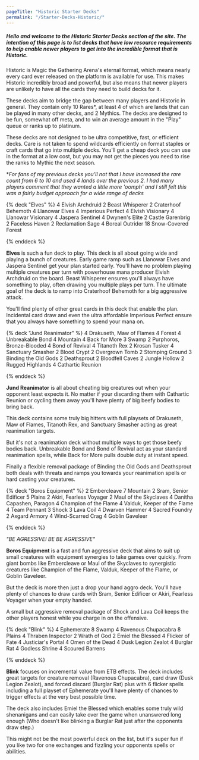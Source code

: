 ```yaml
---
pageTitle: "Historic Starter Decks"
permalink: "/Starter-Decks-Historic/"
---
```


##### Hello and welcome to the Historic Starter Decks section of the site. The intention of this page is to list decks that have low resource requirements to help enable newer players to get into the incredible format that is Historic. 

Historic is Magic the Gathering Arena's eternal format, which means nearly every card ever released on the platform is available for use. This makes Historic incredibly broad and powerful, but also means that newer players are unlikely to have all the cards they need to build decks for it.

These decks aim to bridge the gap between many players and Historic in general. They contain only 10 Rares*, at least 4 of which are lands that can be played in many other decks, and 2 Mythics. The decks are designed to be fun, somewhat off meta, and to win an average amount in the "Play" queue or ranks up to platinum. 

These decks are not designed to be ultra competitive, fast, or efficient decks. Care is not taken to spend wildcards efficiently on format staples or craft cards that go into multiple decks. You'll get a cheap deck you can use in the format at a low cost, but you may not get the pieces you need to rise the ranks to Mythic the next season. 

 **For fans of my previous decks you'll not that I have increased the rare count from 6 to 10 and used 4 lands over the previous 2. I had many players comment that they wanted a little more 'oomph' and I still felt this was a fairly budget approach for a wide range of decks*

<!-- Elves -->

{% deck "Elves" %}
4 Elvish Archdruid
2 Beast Whisperer
2 Craterhoof Behemoth
4 Llanowar Elves
4 Imperious Perfect
4 Elvish Visionary
4 Llanowar Visionary
4 Jaspera Sentinel
4 Dwynen's Elite
2 Castle Garenbrig
2 Faceless Haven
2 Reclamation Sage
4 Boreal Outrider
18 Snow-Covered Forest

{% enddeck %}

**Elves** is such a fun deck to play. This deck is all about going wide and playing a bunch of creatures. Early game ramp such as <auto-card>Llanowar Elves</auto-card> and <auto-card> Jaspera Sentinel</auto-card> get your plan started early. You'll have no problem playing multiple creatures per turn with powerhouse mana producer <auto-card>Elvish Archdruid</auto-card> on the board. <auto-card>Beast Whisperer</auto-card> ensures you'll always have something to play, often drawing you multiple plays per turn. The ultimate goal of the deck is to ramp into <auto-card>Craterhoof Behemoth</auto-card> for a big aggressive attack. 

You'll find plenty of other great cards in this deck that enable the plan. Incidental card draw and even the ultra affordable <auto-card>Imperious Perfect</auto-card> ensure that you always have something to spend your mana on. 

<!-- Jund Reanimator -->

{% deck "Jund Reanimator" %}
4 Drakuseth, Maw of Flames
4 Forest
4 Unbreakable Bond
4 Mountain
4 Back for More
3 Swamp
2 Purphoros, Bronze-Blooded
4 Bond of Revival
4 Titanoth Rex
2 Krosan Tusker
4 Sanctuary Smasher
2 Blood Crypt
2 Overgrown Tomb
2 Stomping Ground
3 Binding the Old Gods
2 Deathsprout
2 Bloodfell Caves
2 Jungle Hollow
2 Rugged Highlands
4 Cathartic Reunion

{% enddeck %}

**Jund Reanimator** is all about cheating big creatures out when your opponent least expects it. No matter if your discarding them with <auto-card>Cathartic Reunion</auto-card> or cycling them away you'll have plenty of big beefy bodies to bring back.

This deck contains some truly big hitters with full playsets of <auto-card>Drakuseth, Maw of Flames</auto-card>,  <auto-card>Titanoth Rex</auto-card>, and <auto-card>Sanctuary Smasher</auto-card> acting as great reanimation targets. 

But it's not a reanimation deck without multiple ways to get those beefy bodies back. <auto-card>Unbreakable Bond</auto-card> and <auto-card>Bond of Revival</auto-card> act as your standard reanimation spells, while <auto-card>Back for More</auto-card> pulls double duty at instant speed. 

Finally a flexible removal package of <auto-card>Binding the Old Gods</auto-card> and <auto-card>Deathsprout</auto-card> both deals with threats and ramps you towards your reanimation spells or hard casting your creatures.

<!-- Boros Equipment -->

{% deck "Boros Equipment" %}
2 Embercleave
7 Mountain
2 Sram, Senior Edificer
5 Plains
2 Akiri, Fearless Voyager
2 Maul of the Skyclaves
4 Danitha Capashen, Paragon
4 Champion of the Flame
4 Valduk, Keeper of the Flame
4 Team Pennant
3 Shock
3 Lava Coil
4 Dwarven Hammer
4 Sacred Foundry
2 Axgard Armory
4 Wind-Scarred Crag
4 Goblin Gaveleer

{% enddeck %}

*"BE AGRESSIVE! BE BE AGRESSIVE"*

**Boros Equipment** is a fast and fun aggressive deck that aims to suit up small creatures with equipment synergies to take games over quickly.  From giant bombs like <auto-card>Embercleave</auto-card> or <auto-card>Maul of the Skyclaves</auto-card> to synergistic creatures like <auto-card>Champion of the Flame</auto-card>, <auto-card>Valduk, Keeper of the Flame</auto-card>, or <auto-card>Goblin Gaveleer</auto-card>. 

But the deck is more then just a drop your hand aggro deck. You'll have plenty of chances to draw cards with <auto-card>Sram, Senior Edificer</auto-card> or <auto-card>Akiri, Fearless Voyager</auto-card> when your empty handed.

A small but aggressive removal package of <auto-card>Shock</auto-card> and <auto-card>Lava Coil</auto-card> keeps the other players honest while you charge in on the offensive. 

<!-- Blink -->

{% deck "Blink" %}
4 Ephemerate
8 Swamp
4 Ravenous Chupacabra
8 Plains
4 Thraben Inspector
2 Wrath of God
2 Emiel the Blessed
4 Flicker of Fate
4 Justiciar's Portal
4 Omen of the Dead
4 Dusk Legion Zealot
4 Burglar Rat
4 Godless Shrine
4 Scoured Barrens

{% enddeck %}

**Blink** focuses on incremental value from ETB effects. The deck includes great targets for creature removal (<auto-card>Ravenous Chupacabra</auto-card>), card draw (<auto-card>Dusk Legion Zealot</auto-card>), and forced discard (<Auto-card>Burglar Rat</auto-card>) plus with 6 flicker spells including a full playset of <auto-card>Ephemerate<auto-card> you'll have plenty of chances to trigger effects at the very best possible time.

The deck also includes <auto-card>Emiel the Blessed</auto-card> which enables some truly wild shenanigans and can easily take over the game when unanswered long enough (Who doesn't like blinking a Burglar Rat just after the opponents draw step.)

This might not be the most powerful deck on the list, but it's super fun if you like two for one exchanges and fizzling your opponents spells or abilities. 

